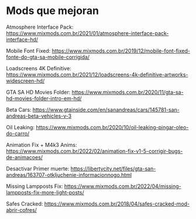 # Mods que mejoran

Atmosphere Interface Pack: https://www.mixmods.com.br/2021/01/atmosphere-interface-pack-interface-hd/

Mobile Font Fixed: https://www.mixmods.com.br/2019/12/mobile-font-fixed-fonte-do-gta-sa-mobile-corrigida/

Loadscreens 4K Definitive: https://www.mixmods.com.br/2021/12/loadscreens-4k-definitive-artworks-widescreen-hd/

GTA SA HD Movies Folder: https://www.mixmods.com.br/2020/11/gta-sa-hd-movies-folder-intro-em-hd/

Beta Cars: https://www.gtainside.com/en/sanandreas/cars/145781-san-andreas-beta-vehicles-v-3

Oil Leaking: https://www.mixmods.com.br/2020/10/oil-leaking-pingar-oleo-do-carro/

Animation Fix + M4k3 Anims: https://www.mixmods.com.br/2022/02/animation-fix-v1-5-corrigir-bugs-de-animacoes/

Desactivar Primer muerte: https://libertycity.net/files/gta-san-andreas/163707-otkljuchenie-informacionnogo.html

Missing Lampposts Fix: https://www.mixmods.com.br/2022/04/missing-lampposts-fix-more-light-posts/

Safes Cracked: https://www.mixmods.com.br/2018/04/safes-cracked-mod-abrir-cofres/
